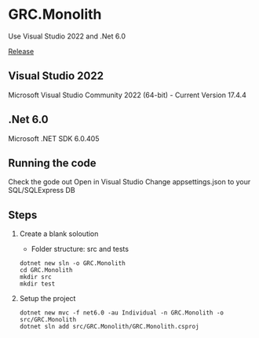 # GRC.Monolith
 Use Visual Studio 2022 and .Net 6.0
 
 [Release](doc/RELEASE.md)

## Visual Studio 2022
 Microsoft Visual Studio Community 2022 (64-bit) - Current
 Version 17.4.4

## .Net 6.0
 Microsoft .NET SDK 6.0.405

## Running the code
 Check the gode out
 Open in Visual Studio
 Change appsettings.json to your SQL/SQLExpress DB

 ## Steps

 1. Create a blank soloution
    - Folder structure: src and tests
    ```
    dotnet new sln -o GRC.Monolith
    cd GRC.Monolith
    mkdir src
    mkdir test
    ```
    
 2. Setup the project
    ```
    dotnet new mvc -f net6.0 -au Individual -n GRC.Monolith -o src/GRC.Monolith
    dotnet sln add src/GRC.Monolith/GRC.Monolith.csproj
    ```









